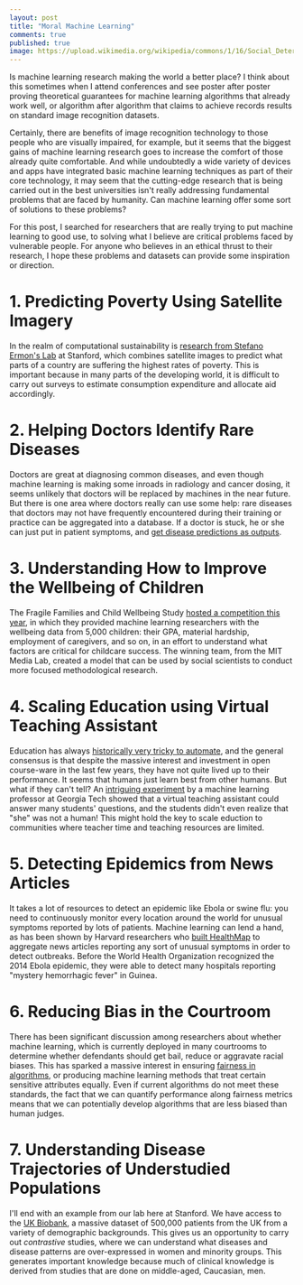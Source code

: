 ```yaml
---
layout: post
title: "Moral Machine Learning"
comments: true
published: true
image: https://upload.wikimedia.org/wikipedia/commons/1/16/Social_Determinants_of_Health_Infoviz.jpg
---
```


Is machine learning research making the world a better place? I think about this sometimes when I attend conferences and see poster after poster proving theoretical guarantees for machine learning algorithms that already work well, or algorithm after algorithm that claims to achieve records results on standard image recognition datasets. 

Certainly, there are benefits of image recognition technology to those people who are visually impaired, for example, but it seems that the biggest gains of machine learning research goes to increase the comfort of those already quite comfortable. And while undoubtedly a wide variety of devices and apps have integrated basic machine learning techniques as part of their core technology, it may seem that the cutting-edge research that is being carried out in the best universities isn't really addressing fundamental problems that are faced by humanity. Can machine learning offer some sort of solutions to these problems?

For this post, I searched for researchers that are really trying to put machine learning to good use, to solving what I believe are critical problems faced by vulnerable people. For anyone who believes in an ethical thrust to their research, I hope these problems and datasets can provide some inspiration or direction.

# 1. Predicting Poverty Using Satellite Imagery

In the realm of computational sustainability is [research from Stefano Ermon's Lab](http://sustain.stanford.edu/predicting-poverty/) at Stanford, which combines satellite images to predict what parts of a country are suffering the highest rates of poverty. This is important because in many parts of the developing world, it is difficult to carry out surveys to estimate consumption expenditure and allocate aid accordingly.

# 2. Helping Doctors Identify Rare Diseases 

Doctors are great at diagnosing common diseases, and even though machine learning is making some inroads in radiology and cancer dosing, it seems unlikely that doctors will be replaced by machines in the near future. But there is one area where doctors really can use some help: rare diseases that doctors may not have frequently encountered during their training or practice can be aggregated into a database. If a doctor is stuck, he or she can just put in patient symptoms, and [get disease predictions as outputs](https://arxiv.org/ftp/arxiv/papers/1609/1609.01586.pdf).

# 3. Understanding How to Improve the Wellbeing of Children

The Fragile Families and Child Wellbeing Study [hosted a competition this year](https://www.princeton.edu/news/2017/11/13/fragile-families-challenge-uses-big-data-answer-big-questions), in which they provided machine learning researchers with the wellbeing data from 5,000 children: their GPA, material hardship, employment of caregivers, and so on, in an effort to understand what factors are critical for childcare success. The winning team, from the MIT Media Lab, created a model that can be used by social scientists to conduct more focused methodological research.

# 4. Scaling Education using Virtual Teaching Assistant

Education has always [historically very tricky to automate](http://teachingmachin.es/timeline.html), and the general consensus is that despite the massive interest and investment in open course-ware in the last few years, they have not quite lived up to their performance. It seems that humans just learn best from other humans. But what if they can't tell? An [intriguing experiment](http://www.news.gatech.edu/2016/05/09/artificial-intelligence-course-creates-ai-teaching-assistant) by a machine learning professor at Georgia Tech showed that a virtual teaching assistant could answer many students' questions, and the students didn't even realize that "she" was not a human! This might hold the key to scale eduction to communities where teacher time and teaching resources are limited.

# 5. Detecting Epidemics from News Articles

It takes a lot of resources to detect an epidemic like Ebola or swine flu: you need to continuously monitor every location around the world for unusual symptoms reported by lots of patients. Machine learning can lend a hand, as has been shown by Harvard researchers who [built HealthMap](http://www.healthmap.org/en/) to aggregate news articles reporting any sort of unusual symptoms in order to detect outbreaks. Before the World Health Organization recognized the 2014 Ebola epidemic, they were able to detect many hospitals reporting "mystery hemorrhagic fever" in Guinea.

# 6. Reducing Bias in the Courtroom

There has been significant discussion among researchers about whether machine learning, which is currently deployed in many courtrooms to determine whether defendants should get bail, reduce or aggravate racial biases. This has sparked a massive interest in ensuring [fairness in algorithms](https://icme.stanford.edu/sites/default/files/algo-fairness.pdf), or producing machine learning methods that treat certain sensitive attributes equally. Even if current algorithms do not meet these standards, the fact that we can quantify performance along fairness metrics means that we can potentially develop algorithms that are less biased than human judges.

# 7. Understanding Disease Trajectories of Understudied Populations

I'll end with an example from our lab here at Stanford. We have access to the [UK Biobank](http://www.ukbiobank.ac.uk/), a massive dataset of 500,000 patients from the UK from a variety of demographic backgrounds. This gives us an opportunity to carry out _contrastive_ studies, where we can understand what diseases and disease patterns are over-expressed in women and minority groups. This generates important knowledge because much of clinical knowledge is derived from studies that are done on middle-aged, Caucasian, men.